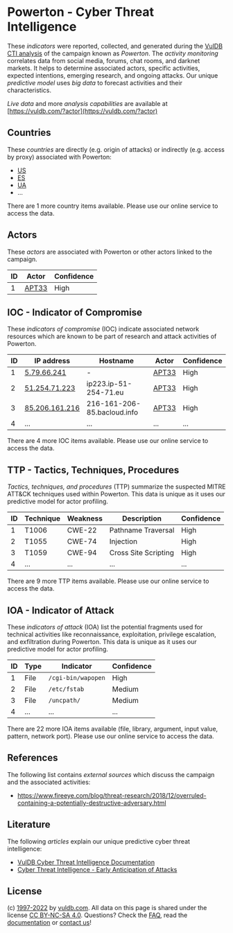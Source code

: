 # Powerton - Cyber Threat Intelligence

These _indicators_ were reported, collected, and generated during the [VulDB CTI analysis](https://vuldb.com/?kb.cti) of the campaign known as _Powerton_. The _activity monitoring_ correlates data from social media, forums, chat rooms, and darknet markets. It helps to determine associated actors, specific activities, expected intentions, emerging research, and ongoing attacks. Our unique _predictive model_ uses _big data_ to forecast activities and their characteristics.

_Live data_ and more _analysis capabilities_ are available at [https://vuldb.com/?actor](https://vuldb.com/?actor)

## Countries

These _countries_ are directly (e.g. origin of attacks) or indirectly (e.g. access by proxy) associated with Powerton:

* [US](https://vuldb.com/?country.us)
* [ES](https://vuldb.com/?country.es)
* [UA](https://vuldb.com/?country.ua)
* ...

There are 1 more country items available. Please use our online service to access the data.

## Actors

These _actors_ are associated with Powerton or other actors linked to the campaign.

ID | Actor | Confidence
-- | ----- | ----------
1 | [APT33](https://vuldb.com/?actor.apt33) | High

## IOC - Indicator of Compromise

These _indicators of compromise_ (IOC) indicate associated network resources which are known to be part of research and attack activities of Powerton.

ID | IP address | Hostname | Actor | Confidence
-- | ---------- | -------- | ----- | ----------
1 | [5.79.66.241](https://vuldb.com/?ip.5.79.66.241) | - | [APT33](https://vuldb.com/?actor.apt33) | High
2 | [51.254.71.223](https://vuldb.com/?ip.51.254.71.223) | ip223.ip-51-254-71.eu | [APT33](https://vuldb.com/?actor.apt33) | High
3 | [85.206.161.216](https://vuldb.com/?ip.85.206.161.216) | 216-161-206-85.bacloud.info | [APT33](https://vuldb.com/?actor.apt33) | High
4 | ... | ... | ... | ...

There are 4 more IOC items available. Please use our online service to access the data.

## TTP - Tactics, Techniques, Procedures

_Tactics, techniques, and procedures_ (TTP) summarize the suspected MITRE ATT&CK techniques used within Powerton. This data is unique as it uses our predictive model for actor profiling.

ID | Technique | Weakness | Description | Confidence
-- | --------- | -------- | ----------- | ----------
1 | T1006 | CWE-22 | Pathname Traversal | High
2 | T1055 | CWE-74 | Injection | High
3 | T1059 | CWE-94 | Cross Site Scripting | High
4 | ... | ... | ... | ...

There are 9 more TTP items available. Please use our online service to access the data.

## IOA - Indicator of Attack

These _indicators of attack_ (IOA) list the potential fragments used for technical activities like reconnaissance, exploitation, privilege escalation, and exfiltration during Powerton. This data is unique as it uses our predictive model for actor profiling.

ID | Type | Indicator | Confidence
-- | ---- | --------- | ----------
1 | File | `/cgi-bin/wapopen` | High
2 | File | `/etc/fstab` | Medium
3 | File | `/uncpath/` | Medium
4 | ... | ... | ...

There are 22 more IOA items available (file, library, argument, input value, pattern, network port). Please use our online service to access the data.

## References

The following list contains _external sources_ which discuss the campaign and the associated activities:

* https://www.fireeye.com/blog/threat-research/2018/12/overruled-containing-a-potentially-destructive-adversary.html

## Literature

The following _articles_ explain our unique predictive cyber threat intelligence:

* [VulDB Cyber Threat Intelligence Documentation](https://vuldb.com/?kb.cti)
* [Cyber Threat Intelligence - Early Anticipation of Attacks](https://www.scip.ch/en/?labs.20201022)

## License

(c) [1997-2022](https://vuldb.com/?kb.changelog) by [vuldb.com](https://vuldb.com/?kb.about). All data on this page is shared under the license [CC BY-NC-SA 4.0](https://creativecommons.org/licenses/by-nc-sa/4.0/). Questions? Check the [FAQ](https://vuldb.com/?kb.faq), read the [documentation](https://vuldb.com/?kb) or [contact us](https://vuldb.com/?contact)!

